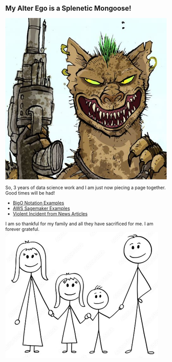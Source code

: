 ## My Alter Ego is a Splenetic Mongoose!







![My Picture](/pics/mongooseclip2_GH.jpg)

So, 3 years of data science work and I am just now piecing a page together. Good times will be had!
- [BigO Notation Examples](https://github.com/WorstCase26/CTCI-BigO-Examples-Python)
- [AWS Sagemaker Examples](https://github.com/WorstCase26/amazon-sagemaker-examples)
- [Violent Incident from News Articles](https://github.com/zhukovyuri/VIINA)
  
I am so thankful for my family and all they have sacrificed for me. I am forever grateful. 
[![Family](pics/family.jpg)](https://www.youtube.com/watch?v=LfxY1sg5_rw)



